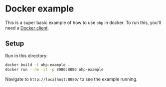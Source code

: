 # Docker example

This is a super basic example of how to use `ohp` in docker. To run this, you'll need a [Docker client](https://www.docker.com/get-started).

## Setup

Run in this directory:

```sh
docker build -t ohp-example .
docker run --rm -it -p 8080:8080 ohp-example
```

Navigate to `http://localhost:8080/` to see the example running.
